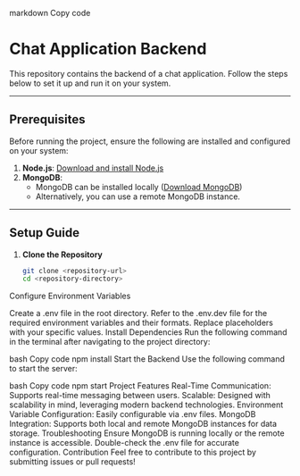
markdown
Copy code
# Chat Application Backend

This repository contains the backend of a chat application. Follow the steps below to set it up and run it on your system.

---

## Prerequisites

Before running the project, ensure the following are installed and configured on your system:

1. **Node.js**: [Download and install Node.js](https://nodejs.org/)
2. **MongoDB**:  
   - MongoDB can be installed locally ([Download MongoDB](https://www.mongodb.com/try/download/community))  
   - Alternatively, you can use a remote MongoDB instance.

---

## Setup Guide

1. **Clone the Repository**  
   ```bash
   git clone <repository-url>
   cd <repository-directory>
Configure Environment Variables

Create a .env file in the root directory.
Refer to the .env.dev file for the required environment variables and their formats.
Replace placeholders with your specific values.
Install Dependencies
Run the following command in the terminal after navigating to the project directory:

bash
Copy code
npm install
Start the Backend
Use the following command to start the server:

bash
Copy code
npm start
Project Features
Real-Time Communication: Supports real-time messaging between users.
Scalable: Designed with scalability in mind, leveraging modern backend technologies.
Environment Variable Configuration: Easily configurable via .env files.
MongoDB Integration: Supports both local and remote MongoDB instances for data storage.
Troubleshooting
Ensure MongoDB is running locally or the remote instance is accessible.
Double-check the .env file for accurate configuration.
Contribution
Feel free to contribute to this project by submitting issues or pull requests!


